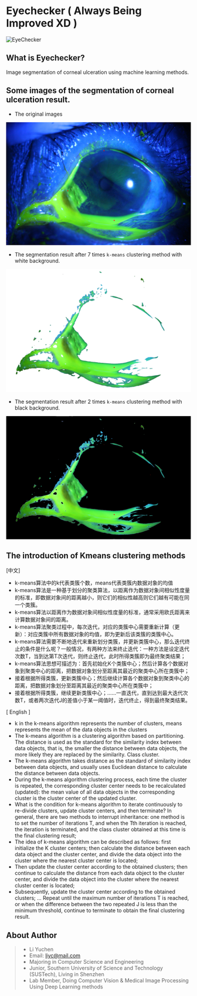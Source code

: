 # Eyechecker ( Always Being Improved XD )
![EyeChecker](https://raw.githubusercontent.com/yuchenlichuck/EyeChecker/master/icon.ico)
## What is Eyechecker?
Image segmentation of corneal ulceration using machine learning methods.
## Some images of the segmentation of corneal ulceration result.






* The original images

![original](https://github.com/yuchenlichuck/EyeChecker/blob/master/1a.jpg)

* The segmentation result after 7 times `k-means` clustering method with white background. 

![EyeChecker](https://github.com/yuchenlichuck/EyeChecker/blob/master/1a7.jpg)


* The segmentation result after 2 times `k-means` clustering method with black background. 

![EyeChecker](https://github.com/yuchenlichuck/EyeChecker/blob/master/1a221.jpg)

## The introduction of Kmeans clustering methods
[中文]
* k-means算法中的k代表类簇个数，means代表类簇内数据对象的均值
* k-means算法是一种基于划分的聚类算法，以距离作为数据对象间相似性度量的标准，即数据对象间的距离越小，则它们的相似性越高则它们越有可能在同一个类簇。
* k-means算法以距离作为数据对象间相似性度量的标准，通常采用欧氏距离来计算数据对象间的距离。
* k-means算法聚类过程中，每次迭代，对应的类簇中心需要重新计算（更新）：对应类簇中所有数据对象的均值，即为更新后该类簇的类簇中心。
* k-means算法需要不断地迭代来重新划分类簇，并更新类簇中心，那么迭代终止的条件是什么呢？一般情况，有两种方法来终止迭代：一种方法是设定迭代次数T，当到达第T次迭代，则终止迭代，此时所得类簇即为最终聚类结果；
*   k-means算法思想可描述为：首先初始化K个类簇中心；然后计算各个数据对象到聚类中心的距离，把数据对象划分至距离其最近的聚类中心所在类簇中；
*	接着根据所得类簇，更新类簇中心；然后继续计算各个数据对象到聚类中心的距离，把数据对象划分至距离其最近的聚类中心所在类簇中；
*	接着根据所得类簇，继续更新类簇中心；……一直迭代，直到达到最大迭代次数T，或者两次迭代J的差值小于某一阈值时，迭代终止，得到最终聚类结果。

[ English ]
* k in the k-means algorithm represents the number of clusters, means represents the mean of the data objects in the clusters
* The k-means algorithm is a clustering algorithm based on partitioning. The distance is used as the standard for the similarity index between data objects, that is, the smaller the distance between data objects, the more likely they are replaced by the similarity. Class cluster.
* The k-means algorithm takes distance as the standard of similarity index between data objects, and usually uses Euclidean distance to calculate the distance between data objects.
* During the k-means algorithm clustering process, each time the cluster is repeated, the corresponding cluster center needs to be recalculated (updated): the mean value of all data objects in the corresponding cluster is the cluster center of the updated cluster.
* What is the condition for k-means algorithm to iterate continuously to re-divide clusters, update cluster centers, and then terminate? In general, there are two methods to interrupt inheritance: one method is to set the number of iterations T, and when the Tth iteration is reached, the iteration is terminated, and the class cluster obtained at this time is the final clustering result;
* The idea of k-means algorithm can be described as follows: first initialize the K cluster centers; then calculate the distance between each data object and the cluster center, and divide the data object into the cluster where the nearest cluster center is located;
* Then update the cluster center according to the obtained clusters; then continue to calculate the distance from each data object to the cluster center, and divide the data object into the cluster where the nearest cluster center is located;
* Subsequently, update the cluster center according to the obtained clusters; ... Repeat until the maximum number of iterations T is reached, or when the difference between the two repeated J is less than the minimum threshold, continue to terminate to obtain the final clustering result.

## About Author

> * Li Yuchen
> * Email: liyc@mail.com
> * Majoring in Computer Science and Engineering
> * Junior, Southern University of Science and Technology (SUSTech), Living in Shenzhen
> * Lab Member, Doing Computer Vision & Medical Image Processing Using Deep Learning methods
